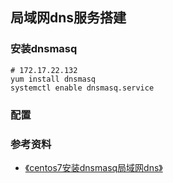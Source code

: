 ## 局域网dns服务搭建

### 安装dnsmasq
```shell
# 172.17.22.132
yum install dnsmasq
systemctl enable dnsmasq.service
```

### 配置


### 参考资料
+ [《centos7安装dnsmasq局域网dns》](https://cloud.tencent.com/developer/article/1395522)
